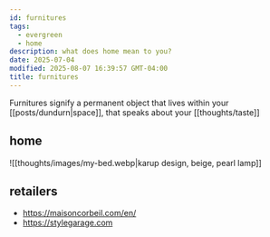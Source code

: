 ```yaml
---
id: furnitures
tags:
  - evergreen
  - home
description: what does home mean to you?
date: 2025-07-04
modified: 2025-08-07 16:39:57 GMT-04:00
title: furnitures
---
```


Furnitures signify a permanent object that lives within your [[posts/dundurn|space]], that speaks about your [[thoughts/taste]]

## home

![[thoughts/images/my-bed.webp|karup design, beige, pearl lamp]]

## retailers

- https://maisoncorbeil.com/en/
- https://stylegarage.com
